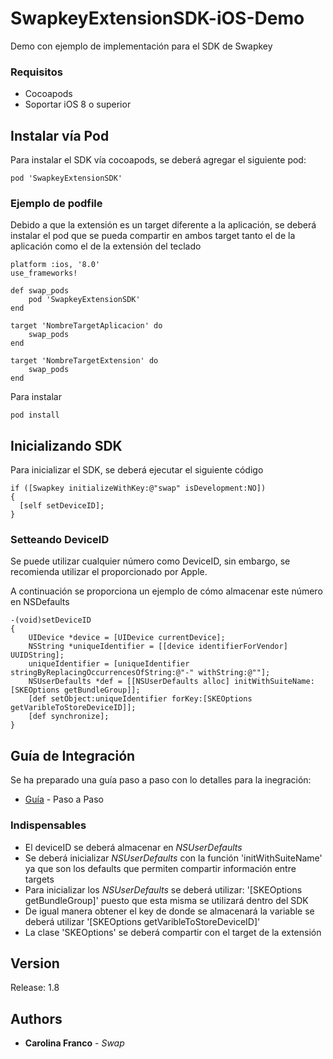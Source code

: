 # SwapkeyExtensionSDK-iOS-Demo

Demo con ejemplo de implementación para el SDK de Swapkey

### Requisitos

- Cocoapods 
- Soportar iOS 8 o superior

## Instalar vía Pod

Para instalar el SDK vía cocoapods, se deberá agregar el siguiente pod:
```
pod 'SwapkeyExtensionSDK' 
```

### Ejemplo de podfile

Debido a que la extensión es un target diferente a la aplicación, se deberá instalar el pod que se pueda compartir en ambos target tanto el de la aplicación como el de la extensión del teclado

```
platform :ios, '8.0'
use_frameworks!

def swap_pods
	pod 'SwapkeyExtensionSDK'
end

target 'NombreTargetAplicacion' do
    swap_pods
end

target 'NombreTargetExtension' do
    swap_pods
end
```

Para instalar

```
pod install
```


## Inicializando SDK

Para inicializar el SDK, se deberá ejecutar el siguiente código

```
if ([Swapkey initializeWithKey:@"swap" isDevelopment:NO])
{
  [self setDeviceID];
}
```

### Setteando DeviceID

Se puede utilizar cualquier número como DeviceID, sin embargo, se recomienda utilizar el proporcionado por Apple.

A continuación se proporciona un ejemplo de cómo almacenar este número en NSDefaults

```
-(void)setDeviceID
{
    UIDevice *device = [UIDevice currentDevice];
    NSString *uniqueIdentifier = [[device identifierForVendor] UUIDString];
    uniqueIdentifier = [uniqueIdentifier stringByReplacingOccurrencesOfString:@"-" withString:@""];
    NSUserDefaults *def = [[NSUserDefaults alloc] initWithSuiteName:[SKEOptions getBundleGroup]];
    [def setObject:uniqueIdentifier forKey:[SKEOptions getVaribleToStoreDeviceID]];
    [def synchronize];
}
```

## Guía de Integración

Se ha preparado una guía paso a paso con lo detalles para la inegración:

* [Guía](https://swapme.mx/swapkey_extension_sdk/) - Paso a Paso

### Indispensables

- El deviceID se deberá almacenar en *NSUserDefaults*
- Se deberá inicializar *NSUserDefaults* con la función 'initWithSuiteName' ya que son los defaults que permiten compartir información entre targets
- Para inicializar los *NSUserDefaults* se deberá utilizar: '[SKEOptions getBundleGroup]' puesto que esta misma se utilizará dentro del SDK
- De igual manera obtener el key de donde se almacenará la variable se deberá utilizar '[SKEOptions getVaribleToStoreDeviceID]'
- La clase 'SKEOptions' se deberá compartir con el target de la extensión

##  Version

Release: 1.8

## Authors

* **Carolina Franco** - *Swap*

